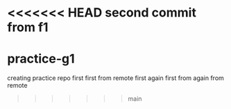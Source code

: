<<<<<<< HEAD
second commit from f1
=======
# practice-g1
creating practice repo
first
first from remote
first again 
first from again from remote

>>>>>>> main
